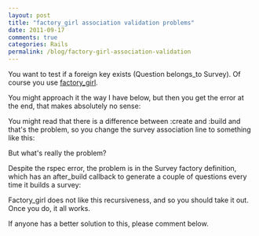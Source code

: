 ```yaml
---
layout: post
title: "factory_girl association validation problems"
date: 2011-09-17
comments: true
categories: Rails
permalink: /blog/factory-girl-association-validation
---
```


You want to test if a foreign key exists (Question belongs_to Survey). Of course you use [factory_girl](https://github.com/thoughtbot/factory_girl).

You might approach it the way I have below, but then you get the error at the end, that makes absolutely no sense:
<p></p>
<script src="https://gist.github.com/1224087.js?file=gistfile1.rb"></script>

You might read that there is a difference between :create and :build and that's the problem, so you change the survey association line to something like this:
<p></p>
<script src="https://gist.github.com/1224294.js?file=gistfile1.rb"></script>

But what's really the problem?

Despite the rspec error, the problem is in the Survey factory definition, which has an after_build callback to generate a couple of questions every time it builds a survey:
<p></p>
<script src="https://gist.github.com/1224293.js?file=gistfile1.rb"></script>

Factory_girl does not like this recursiveness, and so you should take it out. Once you do, it all works.

If anyone has a better solution to this, please comment below.
